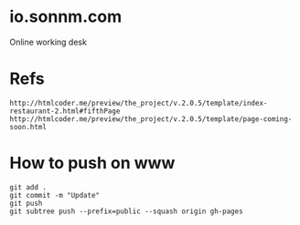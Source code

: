 # io.sonnm.com

Online working desk

# Refs

```
http://htmlcoder.me/preview/the_project/v.2.0.5/template/index-restaurant-2.html#fifthPage
http://htmlcoder.me/preview/the_project/v.2.0.5/template/page-coming-soon.html
```

# How to push on www

```
git add .
git commit -m "Update"
git push
git subtree push --prefix=public --squash origin gh-pages
```
